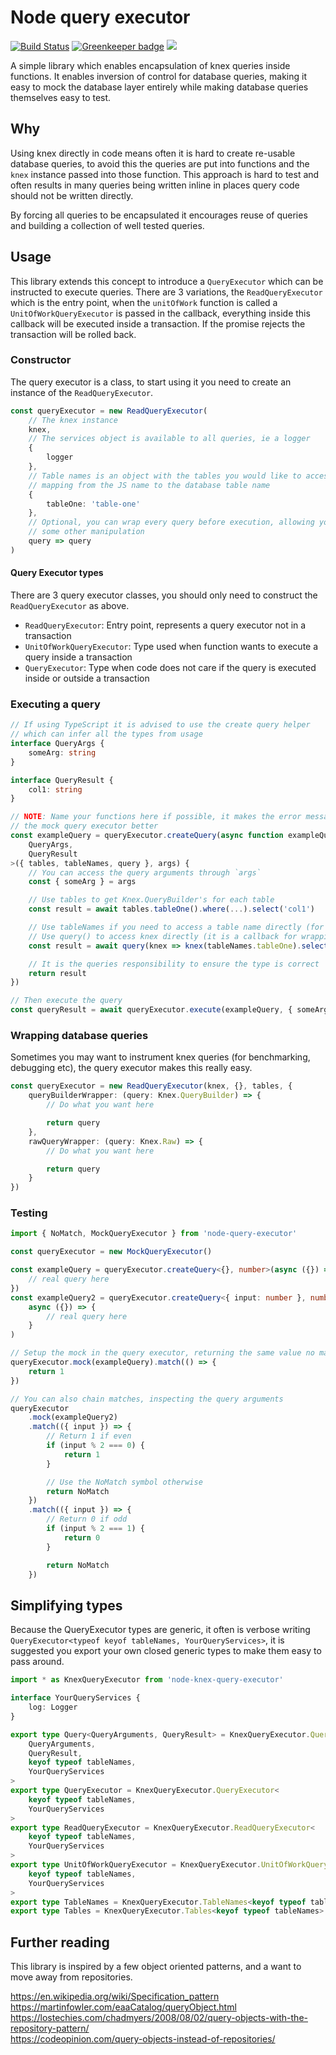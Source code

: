# Node query executor

[![Build Status](https://travis-ci.com/sevenwestmedia-labs/node-knex-query-executor.svg?branch=master)](https://travis-ci.com/sevenwestmedia-labs/node-knex-query-executor) [![Greenkeeper badge](https://badges.greenkeeper.io/sevenwestmedia-labs/node-knex-query-executor.svg)](https://greenkeeper.io/) ![](https://img.shields.io/npm/v/node-knex-query-executor.svg)

A simple library which enables encapsulation of knex queries inside functions. It enables inversion of control for database queries, making it easy to mock the database layer entirely while making database queries themselves easy to test.

## Why

Using knex directly in code means often it is hard to create re-usable database queries, to avoid this the queries are put into functions and the `knex` instance passed into those function. This approach is hard to test and often results in many queries being written inline in places query code should not be written directly.

By forcing all queries to be encapsulated it encourages reuse of queries and building a collection of well tested queries.

## Usage

This library extends this concept to introduce a `QueryExecutor` which can be instructed to execute queries. There are 3 variations, the `ReadQueryExecutor` which is the entry point, when the `unitOfWork` function is called a `UnitOfWorkQueryExecutor` is passed in the callback, everything inside this callback will be executed inside a transaction. If the promise rejects the transaction will be rolled back.

### Constructor

The query executor is a class, to start using it you need to create an instance of the `ReadQueryExecutor`.

```ts
const queryExecutor = new ReadQueryExecutor(
    // The knex instance
    knex,
    // The services object is available to all queries, ie a logger
    {
        logger
    },
    // Table names is an object with the tables you would like to access,
    // mapping from the JS name to the database table name
    {
        tableOne: 'table-one'
    },
    // Optional, you can wrap every query before execution, allowing you to hook in logs or
    // some other manipulation
    query => query
)
```

#### Query Executor types

There are 3 query executor classes, you should only need to construct the `ReadQueryExecutor` as above.

-   `ReadQueryExecutor`: Entry point, represents a query executor not in a transaction
-   `UnitOfWorkQueryExecutor`: Type used when function wants to execute a query inside a transaction
-   `QueryExecutor`: Type when code does not care if the query is executed inside or outside a transaction

### Executing a query

```ts
// If using TypeScript it is advised to use the create query helper
// which can infer all the types from usage
interface QueryArgs {
    someArg: string
}

interface QueryResult {
    col1: string
}

// NOTE: Name your functions here if possible, it makes the error messages when using
// the mock query executor better
const exampleQuery = queryExecutor.createQuery(async function exampleQuery<
    QueryArgs,
    QueryResult
>({ tables, tableNames, query }, args) {
    // You can access the query arguments through `args`
    const { someArg } = args

    // Use tables to get Knex.QueryBuilder's for each table
    const result = await tables.tableOne().where(...).select('col1')

    // Use tableNames if you need to access a table name directly (for joins etc)
    // Use query() to access knex directly (it is a callback for wrapping purposes)
    const result = await query(knex => knex(tableNames.tableOne).select('col1'))

    // It is the queries responsibility to ensure the type is correct
    return result
})

// Then execute the query
const queryResult = await queryExecutor.execute(exampleQuery, { someArg: 'pass the args as the second parameter' })
```

### Wrapping database queries

Sometimes you may want to instrument knex queries (for benchmarking, debugging etc), the query executor makes this really easy.

```ts
const queryExecutor = new ReadQueryExecutor(knex, {}, tables, {
    queryBuilderWrapper: (query: Knex.QueryBuilder) => {
        // Do what you want here

        return query
    },
    rawQueryWrapper: (query: Knex.Raw) => {
        // Do what you want here

        return query
    }
})
```

### Testing

```ts
import { NoMatch, MockQueryExecutor } from 'node-query-executor'

const queryExecutor = new MockQueryExecutor()

const exampleQuery = queryExecutor.createQuery<{}, number>(async ({}) => {
    // real query here
})
const exampleQuery2 = queryExecutor.createQuery<{ input: number }, number>(
    async ({}) => {
        // real query here
    }
)

// Setup the mock in the query executor, returning the same value no matter the args
queryExecutor.mock(exampleQuery).match(() => {
    return 1
})

// You can also chain matches, inspecting the query arguments
queryExecutor
    .mock(exampleQuery2)
    .match(({ input }) => {
        // Return 1 if even
        if (input % 2 === 0) {
            return 1
        }

        // Use the NoMatch symbol otherwise
        return NoMatch
    })
    .match(({ input }) => {
        // Return 0 if odd
        if (input % 2 === 1) {
            return 0
        }

        return NoMatch
    })
```

## Simplifying types

Because the QueryExecutor types are generic, it often is verbose writing `QueryExecutor<typeof keyof tableNames, YourQueryServices>`, it is suggested you export your own closed generic types to make them easy to pass around.

```ts
import * as KnexQueryExecutor from 'node-knex-query-executor'

interface YourQueryServices {
    log: Logger
}

export type Query<QueryArguments, QueryResult> = KnexQueryExecutor.Query<
    QueryArguments,
    QueryResult,
    keyof typeof tableNames,
    YourQueryServices
>
export type QueryExecutor = KnexQueryExecutor.QueryExecutor<
    keyof typeof tableNames,
    YourQueryServices
>
export type ReadQueryExecutor = KnexQueryExecutor.ReadQueryExecutor<
    keyof typeof tableNames,
    YourQueryServices
>
export type UnitOfWorkQueryExecutor = KnexQueryExecutor.UnitOfWorkQueryExecutor<
    keyof typeof tableNames,
    YourQueryServices
>
export type TableNames = KnexQueryExecutor.TableNames<keyof typeof tableNames>
export type Tables = KnexQueryExecutor.Tables<keyof typeof tableNames>
```

## Further reading

This library is inspired by a few object oriented patterns, and a want to move away from repositories.

https://en.wikipedia.org/wiki/Specification_pattern  
https://martinfowler.com/eaaCatalog/queryObject.html  
https://lostechies.com/chadmyers/2008/08/02/query-objects-with-the-repository-pattern/  
https://codeopinion.com/query-objects-instead-of-repositories/
